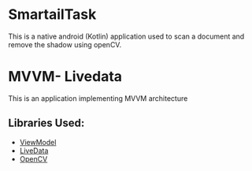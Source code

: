 # SmartailTask
 
This is a native android (Kotlin) application used to scan a document and remove the shadow using openCV.

# MVVM- Livedata
 This is an application implementing MVVM architecture
## Libraries Used:
- [ViewModel](https://developer.android.com/topic/libraries/architecture/viewmodel)
- [LiveData](https://developer.android.com/topic/libraries/architecture/livedata)
- [OpenCV](https://opencv.org/android/)
